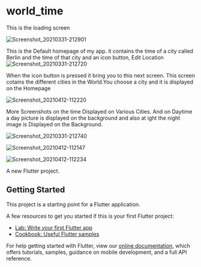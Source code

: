 # world_time
This is the loading screen

![Screenshot_20210331-212901](https://user-images.githubusercontent.com/62157938/114399261-63bc5f80-9ba9-11eb-8aa3-efd6bef4c99d.jpg)


This is the Default homepage of my app. it contains the time of a city called Berlin and the time of that city and an icon button, Edit Location
![Screenshot_20210331-212720](https://user-images.githubusercontent.com/62157938/114399231-5a32f780-9ba9-11eb-9e8c-8b9b2c6d4460.jpg)


When the icon button is pressed it bring you to this next screen. This screen cotains the different cities in the World.You choose a city and it is displayed on the Homepage

![Screenshot_20210412-112220](https://user-images.githubusercontent.com/62157938/114399268-66b75000-9ba9-11eb-95b3-ad3a033b9f66.jpg)

More Screenshots on the time Displayed on Various Cities.
And on Daytime a day picture is displayed on the background and also at ight the night image is Displayed on the Background.

![Screenshot_20210331-212740](https://user-images.githubusercontent.com/62157938/114399252-6028d880-9ba9-11eb-9e0a-d25f79e938d6.jpg)

![Screenshot_20210412-112147](https://user-images.githubusercontent.com/62157938/114399264-6454f600-9ba9-11eb-9c72-e07d2acec75d.jpg)

![Screenshot_20210412-112234](https://user-images.githubusercontent.com/62157938/114399277-68811380-9ba9-11eb-9fb8-ce120ff8141b.jpg)

A new Flutter project.

## Getting Started

This project is a starting point for a Flutter application.

A few resources to get you started if this is your first Flutter project:

- [Lab: Write your first Flutter app](https://flutter.dev/docs/get-started/codelab)
- [Cookbook: Useful Flutter samples](https://flutter.dev/docs/cookbook)

For help getting started with Flutter, view our
[online documentation](https://flutter.dev/docs), which offers tutorials,
samples, guidance on mobile development, and a full API reference.
